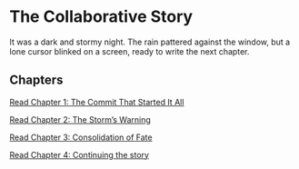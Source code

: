 # The Collaborative Story

It was a dark and stormy night. The rain pattered against the window, 
but a lone cursor blinked on a screen, ready to write the next chapter.

## Chapters

[Read Chapter 1: The Commit That Started It All](chapter_1.py)  

[Read Chapter 2: The Storm’s Warning](chapter_2.py)  

[Read Chapter 3: Consolidation of Fate](chapter_3.py)  

[Read Chapter 4: Continuing the story](chapter_4.py)

